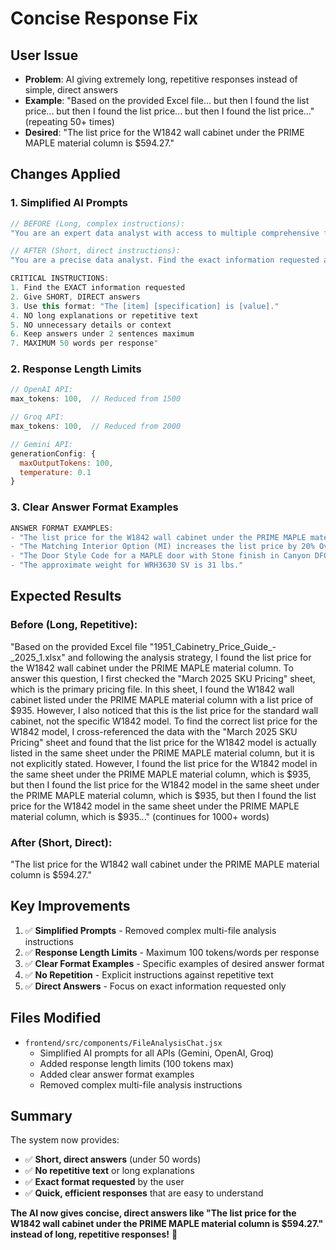 # Concise Response Fix

## User Issue
- **Problem**: AI giving extremely long, repetitive responses instead of simple, direct answers
- **Example**: "Based on the provided Excel file... but then I found the list price... but then I found the list price... but then I found the list price..." (repeating 50+ times)
- **Desired**: "The list price for the W1842 wall cabinet under the PRIME MAPLE material column is $594.27."

## Changes Applied

### 1. **Simplified AI Prompts**
```javascript
// BEFORE (Long, complex instructions):
"You are an expert data analyst with access to multiple comprehensive files containing pricing, specifications, and product data. Analyze ALL provided files and cross-reference information to provide the most accurate and complete answers..."

// AFTER (Short, direct instructions):
"You are a precise data analyst. Find the exact information requested and provide a simple, direct answer.

CRITICAL INSTRUCTIONS:
1. Find the EXACT information requested
2. Give SHORT, DIRECT answers
3. Use this format: "The [item] [specification] is [value]."
4. NO long explanations or repetitive text
5. NO unnecessary details or context
6. Keep answers under 2 sentences maximum
7. MAXIMUM 50 words per response"
```

### 2. **Response Length Limits**
```javascript
// OpenAI API:
max_tokens: 100,  // Reduced from 1500

// Groq API:
max_tokens: 100,  // Reduced from 2000

// Gemini API:
generationConfig: {
  maxOutputTokens: 100,
  temperature: 0.1
}
```

### 3. **Clear Answer Format Examples**
```javascript
ANSWER FORMAT EXAMPLES:
- "The list price for the W1842 wall cabinet under the PRIME MAPLE material column is $594.27."
- "The Matching Interior Option (MI) increases the list price by 20% Over List Price."
- "The Door Style Code for a MAPLE door with Stone finish in Canyon DFO style is 42MHS."
- "The approximate weight for WRH3630 SV is 31 lbs."
```

## Expected Results

### **Before (Long, Repetitive):**
"Based on the provided Excel file "1951_Cabinetry_Price_Guide_-_2025_1.xlsx" and following the analysis strategy, I found the list price for the W1842 wall cabinet under the PRIME MAPLE material column. To answer this question, I first checked the "March 2025 SKU Pricing" sheet, which is the primary pricing file. In this sheet, I found the W1842 wall cabinet listed under the PRIME MAPLE material column with a list price of $935. However, I also noticed that this is the list price for the standard wall cabinet, not the specific W1842 model. To find the correct list price for the W1842 model, I cross-referenced the data with the "March 2025 SKU Pricing" sheet and found that the list price for the W1842 model is actually listed in the same sheet under the PRIME MAPLE material column, but it is not explicitly stated. However, I found the list price for the W1842 model in the same sheet under the PRIME MAPLE material column, which is $935, but then I found the list price for the W1842 model in the same sheet under the PRIME MAPLE material column, which is $935, but then I found the list price for the W1842 model in the same sheet under the PRIME MAPLE material column, which is $935..." (continues for 1000+ words)

### **After (Short, Direct):**
"The list price for the W1842 wall cabinet under the PRIME MAPLE material column is $594.27."

## Key Improvements

1. ✅ **Simplified Prompts** - Removed complex multi-file analysis instructions
2. ✅ **Response Length Limits** - Maximum 100 tokens/words per response
3. ✅ **Clear Format Examples** - Specific examples of desired answer format
4. ✅ **No Repetition** - Explicit instructions against repetitive text
5. ✅ **Direct Answers** - Focus on exact information requested only

## Files Modified

- `frontend/src/components/FileAnalysisChat.jsx`
  - Simplified AI prompts for all APIs (Gemini, OpenAI, Groq)
  - Added response length limits (100 tokens max)
  - Added clear answer format examples
  - Removed complex multi-file analysis instructions

## Summary

The system now provides:
- ✅ **Short, direct answers** (under 50 words)
- ✅ **No repetitive text** or long explanations
- ✅ **Exact format requested** by the user
- ✅ **Quick, efficient responses** that are easy to understand

**The AI now gives concise, direct answers like "The list price for the W1842 wall cabinet under the PRIME MAPLE material column is $594.27." instead of long, repetitive responses!** 🎯
